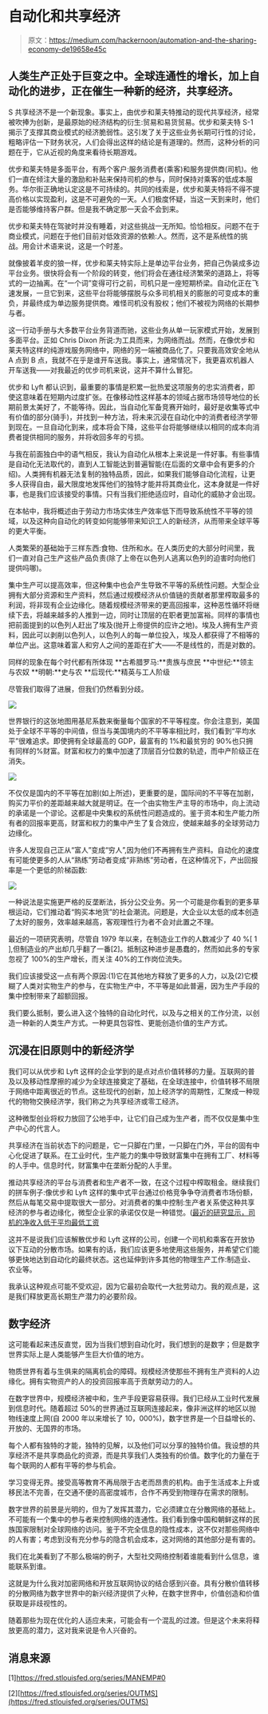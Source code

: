# 自动化和共享经济

> 原文：<https://medium.com/hackernoon/automation-and-the-sharing-economy-de19658e45c>

## 人类生产正处于巨变之中。全球连通性的增长，加上自动化的进步，正在催生一种新的经济，共享经济。

S 共享经济不是一个新现象。事实上，由优步和莱夫特推动的现代共享经济，经常被吹捧为创新，是最原始的经济结构的衍生:贸易和易货贸易。优步和莱夫特 S-1 揭示了支撑其商业模式的经济脆弱性。这引发了关于这些业务长期可行性的讨论，粗略评估一下财务状况，人们会得出这样的结论是有道理的。然而，这种分析的问题在于，它从近视的角度来看待长期游戏。

优步和莱夫特是多面平台，有两个客户:服务消费者(乘客)和服务提供商(司机)。他们一直在倾注大量的激励和补贴来保持司机的参与，同时保持对乘客的低成本服务。华尔街正确地认定这是不可持续的。共同的线索是，优步和莱夫特将不得不提高价格以实现盈利，这是不可避免的一天。人们极度怀疑，当这一天到来时，他们是否能够维持客户群。但是我不确定那一天会不会到来。

优步和莱夫特在驾驶时并没有睡着，对这些挑战一无所知。恰恰相反。问题不在于商业模式，问题在于他们目前对低效资源的依赖:人。然而，这不是系统性的挑战。用会计术语来说，这是一个时差。

就像披着羊皮的狼一样，优步和莱夫特实际上是单边平台业务，把自己伪装成多边平台业务。很快将会有一个阶段的转变，他们将会在通往经济繁荣的道路上，将等式的一边抽离。在“一个词”变得可行之前，司机只是一座短期桥梁。自动化正在飞速发展，一旦它到来，这些平台将能够摆脱与众多司机相关的膨胀的可变成本的重负，并最终成为单边服务提供商。难怪司机没有股权；他们不被视为网络的长期参与者。

这一行动手册与大多数平台业务背道而驰，这些业务从单一玩家模式开始，发展到多面平台。正如 Chris Dixon 所说:为工具而来，为网络而战。然而，在像优步和莱夫特这样的纯游戏服务网络中，网络的另一端被商品化了。只要我高效安全地从 A 点到 B 点，我就不在乎是谁开车送我。事实上，通常情况下，我更喜欢机器人开车送我——对我最近的优步司机来说，这并不算什么冒犯。

优步和 Lyft 都认识到，最重要的事情是积累一批热爱这项服务的忠实消费者，即使这意味着在短期内过度扩张。在像移动性这样基本的领域占据市场领导地位的长期前景太美好了，不能等待。因此，当自动化军备竞赛开始时，最好是收集等式中有价值的部分(骑手)，并找到一种方法，将未来沉浸在自动化中的消费者经济学带到现在。一旦自动化到来，成本将会下降，这些平台将能够继续以相同的成本向消费者提供相同的服务，并将收回多年的亏损。

与我在前面独白中的语气相反，我认为自动化从根本上来说是一件好事。有些事情是自动化无法取代的，直到人工智能达到普遍智能(在后面的文章中会有更多的介绍)。人类拥有机器无法复制的独特品质，因此，如果我们能够自动化流程，让更多人获得自由，最大限度地发挥他们的独特才能并将其商业化，这本身就是一件好事，也是我们应该接受的事情。只有当我们拒绝适应时，自动化的威胁才会出现。

在本帖中，我将概述由于劳动力市场实体生产效率低下而导致系统性不平等的领域，以及这种向自动化的转变如何能够带来知识工人的新经济，从而带来全球平等的更大平衡。

人类繁荣的基础始于三样东西:食物、住所和水。在人类历史的大部分时间里，我们一直对自己生产这些产品负责(除了上帝在以色列人逃离以色列的迫害时向他们提供吗哪)。

集中生产可以提高效率，但这种集中也会产生导致不平等的系统性问题。大型企业拥有大部分资源和生产资料，然后通过规模经济从价值链的贡献者那里榨取最多的利润，将非现有企业边缘化。随着规模经济带来的更高回报率，这种恶性循环将继续下去，将越来越多的人推到一边，同时让顶层的在职者更加富裕。同样的事情也把前面提到的以色列人赶出了埃及(抛开上帝提供的应许之地)。埃及人拥有生产资料，因此可以剥削以色列人，以色列人的每一单位投入，埃及人都获得了不相等的单位产出。这意味着富人和穷人之间的差距在扩大——不是线性的，而是对数的。

同样的现象在每个时代都有所体现
**古希腊罗马:**贵族与庶民
**中世纪:**领主与农奴
**明朝:**史与农
**后现代:**精英与工人阶级

尽管我们取得了进展，但我们仍然看到分歧。

![](img/867f0b7fb2d522cef9421f48052455d1.png)

世界银行的这张地图用基尼系数来衡量每个国家的不平等程度。你会注意到，美国处于全球不平等的中间值，但当与美国境内的不平等率相比时，我们看到“平均水平”很难追求。即使拥有全球最高的 GDP，最富有的 1%和最贫穷的 90%也只拥有同样的%财富。财富和权力的集中加速了顶层百分位数的轨迹，而中产阶级正在消失。

![](img/139eed00d711ffc0fad7aebc6ce769e2.png)

不仅仅是国内的不平等在加剧(如上所述)，更重要的是，国际间的不平等在加剧，购买力平价的差距越来越大就是明证。在一个由实物生产主导的市场中，向上流动的承诺是一个谬论。这都是中央集权的系统性问题造成的。鉴于资本和生产能力所有者的回报率更高，财富和权力的集中产生了复合效应，使越来越多的全球劳动力边缘化。

许多人发现自己正从“富人”变成“穷人”,因为他们不再拥有生产资料。自动化的速度有可能使更多的人从“熟练”劳动者变成“非熟练”劳动者，在这种情况下，产出回报率是一个更低的阶梯函数:

![](img/392597b68f6ef9d84c58b9766de1e68e.png)

一种说法是实施更严格的反垄断法，拆分公交业务。另一个可能是你看到的更多草根运动，它们推动着“购买本地货”的社会潮流。问题是，大企业以太低的成本创造了太好的服务，效率越来越高，客观理性行为者不会对此置之不理。

最近的一项研究表明，尽管自 1979 年以来，在制造业工作的人数减少了 40 %[ 1 ],但制造业的产出却几乎翻了一番[2]。抵制这种进步是愚蠢的，然而如此多的专家忽视了 100%的生产增长，而关注 40%的工作岗位流失。

我们应该接受这一点有两个原因:(1)它在其他地方释放了更多的人力，以及(2)它模糊了人类对实物生产的参与，在实物生产中，不平等是如此普遍，因为生产手段的集中控制带来了超额回报。

我们要么抵制，要么进入这个独特的自动化时代，以及与之相关的工作分流，以创造一种新的人类生产方式。一种更具包容性、更能创造价值的生产方式。

## 沉浸在旧原则中的新经济学

我们可以从优步和 Lyft 这样的企业学到的是点对点价值转移的力量。互联网的普及以及移动性摩擦的减少为全球连接奠定了基础，在全球连接中，价值转移不局限于网络中距离很近的节点。这些现代的创新，加上经济学的周期性，汇聚成一种现代的物物交换经济学，我们称之为共享经济或零工经济。

这种微型创业将权力放回了公地手中，让它们自己成为生产者，而不仅仅是集中生产中心的代言人。

共享经济在当前状态下的问题是，它一只脚在门里，一只脚在门外，平台的固有中心化促进了联系。在工业时代，生产能力的集中导致财富集中在拥有工厂、材料等的人手中。信息时代，财富集中在垄断分配的人手里。

推动共享经济的平台与消费者和生产者不一致，在这个过程中榨取租金。继续我们的拼车例子:像优步和 Lyft 这样的集中式平台通过价格竞争争夺消费者市场份额，然后从每笔交易中提取很大一部分。对消费者的集中控制:生产者关系使这种共享经济的参与者边缘化，微型企业家的承诺仅仅是一种错觉。([最近的研究显示，司机的净收入低于平均最低工资](https://www.theguardian.com/technology/2018/mar/01/uber-lyft-driver-wages-median-report)

这并不是说我们应该解散优步和 Lyft 这样的公司，创建一个司机和乘客在开放协议下互动的分散市场。如果有的话，我们应该更多地使用这些服务，并希望它们能够更快地达到自动化的最终状态。这也延伸到许多其他的物理生产工作:制造业、农业等。

我承认这种观点可能不受欢迎，因为它最初会取代一大批劳动力。我的观点是，这是我们释放更高长期生产潜力的必要阶段。

## **数字经济**

这可能看起来违反直觉，因为当我们想到自动化时，我们想到的是数字；但是数字世界实际上是人类能够产生巨大价值的地方。

物质世界有着与生俱来的隔离机会的障碍。规模经济使那些不拥有生产资料的人边缘化。拥有实物资产的人的投资回报率高于贡献劳动力的人。

在数字世界中，规模经济被中和，生产手段更容易获得。我们已经从工业时代发展到信息时代。随着超过 50%的世界通过互联网连接起来，像非洲这样的地区以抛物线速度上网(自 2000 年以来增长了 10，000%)，数字世界是一个日益增长的、开放的、无国界的市场。

每个人都有独特的才能，独特的见解，以及他们可以分享的独特价值。我设想的共享经济不是共享商品化的资源，而是共享我们人类独有的价值。数字化的力量在于每个联网的人都有平等的参与机会。

学习变得无界。接受高等教育不再局限于古老而昂贵的机构。由于生活成本上升或移民法不完善，在交通不便的高密度城市，合作不再受到物理存在需求的限制。

数字世界的前景是光明的，但为了发挥其潜力，它必须建立在分散网络的基础上。不可能有一个集中的参与者来控制网络的连通性。我们看到像中国和朝鲜这样的民族国家限制对全球网络的访问。鉴于不完全信息的隐性成本，这不仅对那些网络中的人有害；考虑到没有充分参与的隐含机会成本，这对网络的其他部分是有害的。

我们在北美看到了不那么极端的例子，大型社交网络控制着谁能看到什么信息，谁能联系到谁。

这就是为什么我对加密网络和开放互联网协议的结合感到兴奋。具有分散价值转移的分散网络为数字世界中的新兴经济提供了火种，在数字世界中，价值创造和价值获取是非歧视性的。

随着那些为现在优化的人适应未来，可能会有一个混乱的过渡。但是这个未来将释放更高的潜力，这对我来说是令人兴奋的。

## **消息来源**

[1]https://fred.stlouisfed.org/series/MANEMP#0

[2][https://fred.stlouisfed.org/series/OUTMS](https://fred.stlouisfed.org/series/OUTMS)